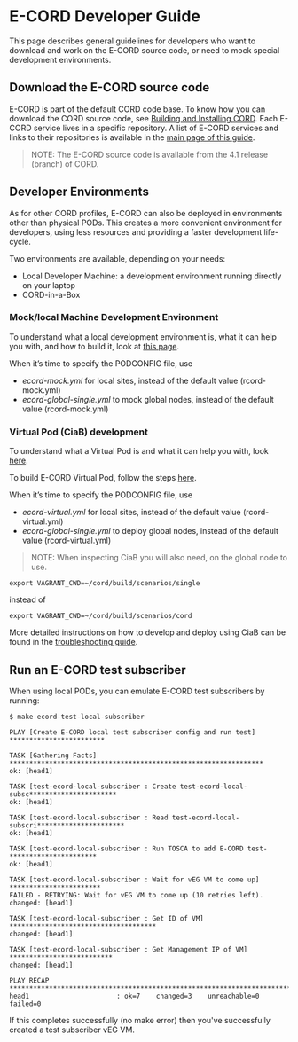 # E-CORD Developer Guide

This page describes general guidelines for developers who want to download and
work on the E-CORD source code, or need to mock special development
environments.

## Download the E-CORD source code

E-CORD is part of the default CORD code base. To know how you can download the
CORD source code, see [Building and Installing CORD](/install.md).  Each E-CORD
service lives in a specific repository. A list of E-CORD services and links to
their repositories is available in the [main page of this
guide](/profiles/ecord/).

> NOTE: The E-CORD source code is available from the 4.1 release (branch) of
> CORD.

## Developer Environments

As for other CORD profiles, E-CORD can also be deployed in environments other
than physical PODs. This creates a more convenient environment for developers,
using less resources and providing a faster development life-cycle.

Two environments are available, depending on your needs:

* Local Developer Machine: a development environment running directly on your laptop
* CORD-in-a-Box

### Mock/local Machine Development Environment

To understand what a local development environment is, what it can help you
with, and how to build it, look at [this
page](/xos/dev/workflow_mock_single.md).

When it’s time to specify the PODCONFIG file, use

* *ecord-mock.yml* for local sites, instead of the default value (rcord-mock.yml)
* *ecord-global-single.yml* to mock global nodes, instead of the default value (rcord-mock.yml)

### Virtual Pod (CiaB) development

To understand what a Virtual Pod is and what it can help you with, look
[here](/xos/dev/workflow_pod.md).

To build E-CORD Virtual Pod, follow the steps [here](/install_virtual.md).

When it’s time to specify the PODCONFIG file, use

* *ecord-virtual.yml* for local sites, instead of the default value
  (rcord-virtual.yml)
* *ecord-global-single.yml* to deploy global nodes, instead of the default
  value (rcord-virtual.yml)

> NOTE: When inspecting CiaB you will also need, on the global node to use.

```shell
export VAGRANT_CWD=~/cord/build/scenarios/single
```

instead of

```shell
export VAGRANT_CWD=~/cord/build/scenarios/cord
```

More detailed instructions on how to develop and deploy using CiaB can be found
in the [troubleshooting guide](/troubleshooting.md).

## Run an E-CORD test subscriber

When using local PODs, you can emulate E-CORD test subscribers by running:

```shell
$ make ecord-test-local-subscriber

PLAY [Create E-CORD local test subscriber config and run test] ************************

TASK [Gathering Facts] ****************************************************************
ok: [head1]

TASK [test-ecord-local-subscriber : Create test-ecord-local-subsc**********************
ok: [head1]

TASK [test-ecord-local-subscriber : Read test-ecord-local-subscri**********************
ok: [head1]

TASK [test-ecord-local-subscriber : Run TOSCA to add E-CORD test-**********************
ok: [head1]

TASK [test-ecord-local-subscriber : Wait for vEG VM to come up] ***********************
FAILED - RETRYING: Wait for vEG VM to come up (10 retries left).
changed: [head1]

TASK [test-ecord-local-subscriber : Get ID of VM] *************************************
changed: [head1]

TASK [test-ecord-local-subscriber : Get Management IP of VM] **************************
changed: [head1]

PLAY RECAP ****************************************************************************
head1                      : ok=7    changed=3    unreachable=0    failed=0
```

If this completes successfully (no make error) then you've successfully created
a test subscriber vEG VM.

